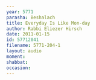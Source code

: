 ```yaml
---
year: 5771
parasha: Beshalach
title: Everyday Is Like Mon-day
author: Rabbi Eliezer Hirsch
date: 2011-01-15
id: 57712041
filename: 5771-204-1
layout: audio
moment: 
shabbat: 
occasion: 
---
```

